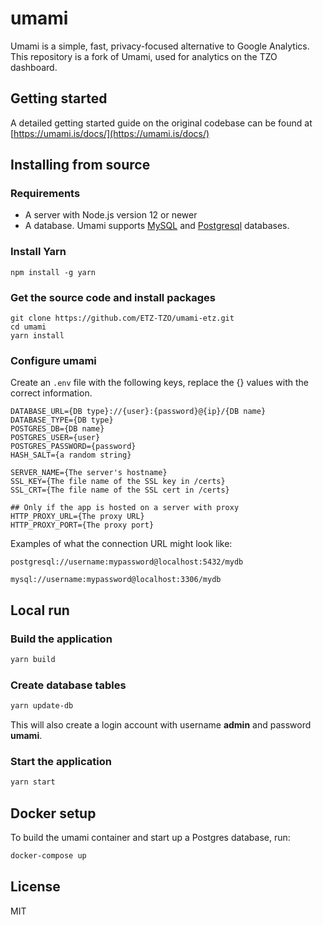 # umami

Umami is a simple, fast, privacy-focused alternative to Google Analytics.  
This repository is a fork of Umami, used for analytics on the TZO dashboard.

## Getting started

A detailed getting started guide on the original codebase can be found at [https://umami.is/docs/](https://umami.is/docs/)

## Installing from source

### Requirements

- A server with Node.js version 12 or newer
- A database. Umami supports [MySQL](https://www.mysql.com/) and [Postgresql](https://www.postgresql.org/) databases.

### Install Yarn

```
npm install -g yarn
```

### Get the source code and install packages

```
git clone https://github.com/ETZ-TZO/umami-etz.git
cd umami
yarn install
```

### Configure umami

Create an `.env` file with the following keys, replace the {} values with the correct information.

```
DATABASE_URL={DB type}://{user}:{password}@{ip}/{DB name}
DATABASE_TYPE={DB type}
POSTGRES_DB={DB name}
POSTGRES_USER={user}
POSTGRES_PASSWORD={password}
HASH_SALT={a random string}

SERVER_NAME={The server's hostname}
SSL_KEY={The file name of the SSL key in /certs}
SSL_CRT={The file name of the SSL cert in /certs}

## Only if the app is hosted on a server with proxy
HTTP_PROXY_URL={The proxy URL}
HTTP_PROXY_PORT={The proxy port}
```

Examples of what the connection URL might look like:
```
postgresql://username:mypassword@localhost:5432/mydb

mysql://username:mypassword@localhost:3306/mydb
```

## Local run
### Build the application

```bash
yarn build
```

### Create database tables

```bash
yarn update-db
```

This will also create a login account with username **admin** and password **umami**.

### Start the application

```bash
yarn start
```

## Docker setup

To build the umami container and start up a Postgres database, run:

```bash
docker-compose up
```

## License

MIT
